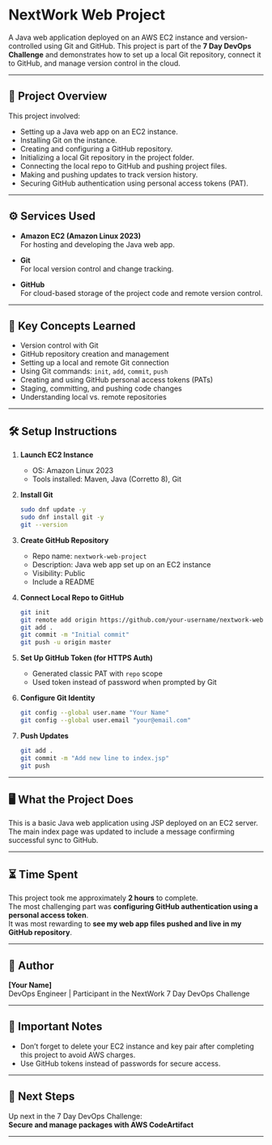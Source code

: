 
# NextWork Web Project

A Java web application deployed on an AWS EC2 instance and version-controlled using Git and GitHub. This project is part of the **7 Day DevOps Challenge** and demonstrates how to set up a local Git repository, connect it to GitHub, and manage version control in the cloud.

---

## 📌 Project Overview

This project involved:

- Setting up a Java web app on an EC2 instance.
- Installing Git on the instance.
- Creating and configuring a GitHub repository.
- Initializing a local Git repository in the project folder.
- Connecting the local repo to GitHub and pushing project files.
- Making and pushing updates to track version history.
- Securing GitHub authentication using personal access tokens (PAT).

---

## ⚙️ Services Used

- **Amazon EC2 (Amazon Linux 2023)**  
  For hosting and developing the Java web app.

- **Git**  
  For local version control and change tracking.

- **GitHub**  
  For cloud-based storage of the project code and remote version control.

---

## 🧠 Key Concepts Learned

- Version control with Git
- GitHub repository creation and management
- Setting up a local and remote Git connection
- Using Git commands: `init`, `add`, `commit`, `push`
- Creating and using GitHub personal access tokens (PATs)
- Staging, committing, and pushing code changes
- Understanding local vs. remote repositories

---

## 🛠️ Setup Instructions

1. **Launch EC2 Instance**  
   - OS: Amazon Linux 2023  
   - Tools installed: Maven, Java (Corretto 8), Git

2. **Install Git**  
   ```bash
   sudo dnf update -y
   sudo dnf install git -y
   git --version
   ```

3. **Create GitHub Repository**  
   - Repo name: `nextwork-web-project`  
   - Description: Java web app set up on an EC2 instance  
   - Visibility: Public  
   - Include a README

4. **Connect Local Repo to GitHub**
   ```bash
   git init
   git remote add origin https://github.com/your-username/nextwork-web-project.git
   git add .
   git commit -m "Initial commit"
   git push -u origin master
   ```

5. **Set Up GitHub Token (for HTTPS Auth)**
   - Generated classic PAT with `repo` scope
   - Used token instead of password when prompted by Git

6. **Configure Git Identity**
   ```bash
   git config --global user.name "Your Name"
   git config --global user.email "your@email.com"
   ```

7. **Push Updates**
   ```bash
   git add .
   git commit -m "Add new line to index.jsp"
   git push
   ```

---

## 🖥️ What the Project Does

This is a basic Java web application using JSP deployed on an EC2 server. The main index page was updated to include a message confirming successful sync to GitHub.

---

## ⏳ Time Spent

This project took me approximately **2 hours** to complete.  
The most challenging part was **configuring GitHub authentication using a personal access token**.  
It was most rewarding to **see my web app files pushed and live in my GitHub repository**.

---

## 📄 Author

**[Your Name]**  
DevOps Engineer | Participant in the NextWork 7 Day DevOps Challenge

---

## 🔐 Important Notes

- Don’t forget to delete your EC2 instance and key pair after completing this project to avoid AWS charges.
- Use GitHub tokens instead of passwords for secure access.

---

## 🏁 Next Steps

Up next in the 7 Day DevOps Challenge:  
**Secure and manage packages with AWS CodeArtifact**

---



